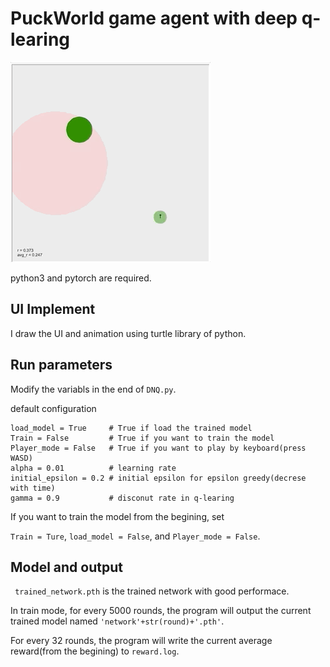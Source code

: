 # PuckWorld game agent with deep q-learing

![](./UI.gif)

<!-- This is a python reproduce of [this](https://cs.stanford.edu/people/karpathy/reinforcejs/puckworld.html) js implement of PuckWorld game Agent.-->

python3 and pytorch are required.

## UI Implement

I draw the UI and animation using turtle library of python.

## Run parameters

Modify the variabls in the end of `DNQ.py`.

default configuration

```
load_model = True     # True if load the trained model
Train = False         # True if you want to train the model
Player_mode = False   # True if you want to play by keyboard(press WASD)
alpha = 0.01          # learning rate
initial_epsilon = 0.2 # initial epsilon for epsilon greedy(decrese with time)
gamma = 0.9           # disconut rate in q-learing
```

If you want to train the model from the begining, set

`Train = Ture`, `load_model = False`, and `Player_mode = False`.

## Model and output

` trained_network.pth` is the trained network with good performace.

In train mode, for every 5000 rounds, the program will output the current trained model named `'network'+str(round)+'.pth'`.

For every 32 rounds, the program will write the current average reward(from the begining) to `reward.log`.

